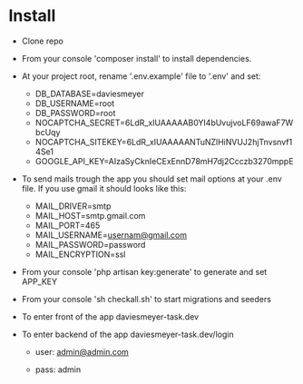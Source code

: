 # Install

* Clone repo

* From your console 'composer install' to install dependencies.

* At your project root, rename '.env.example' file to '.env' and set:

    * DB_DATABASE=daviesmeyer
    * DB_USERNAME=root
    * DB_PASSWORD=root
    * NOCAPTCHA_SECRET=6LdR_xIUAAAAAB0YI4bUvujvoLF69awaF7WbcUqy
    * NOCAPTCHA_SITEKEY=6LdR_xIUAAAAANTuNZlHiNVUJ2hjTnvsnvf14Se1
    * GOOGLE_API_KEY=AIzaSyCknIeCExEnnD78mH7dj2Ccczb3270mppE
    
* To send mails trough the app you should set mail options at your .env file. If you use gmail it should looks like this:

   * MAIL_DRIVER=smtp
   * MAIL_HOST=smtp.gmail.com
   * MAIL_PORT=465
   * MAIL_USERNAME=usernam@gmail.com
   * MAIL_PASSWORD=password
   * MAIL_ENCRYPTION=ssl

* From your console 'php artisan key:generate' to generate and set APP_KEY

* From your console 'sh checkall.sh' to start migrations and seeders

* To enter front of the app daviesmeyer-task.dev

* To enter backend of the app daviesmeyer-task.dev/login

    * user: admin@admin.com

    * pass: admin
